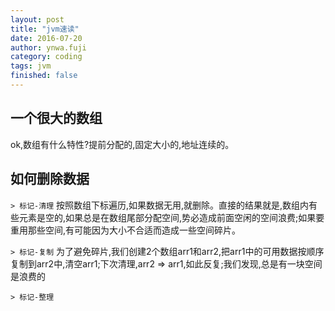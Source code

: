 ```yaml
---
layout: post
title: "jvm速读"
date: 2016-07-20
author: ynwa.fuji
category: coding
tags: jvm
finished: false
---
```


## 一个很大的数组
ok,数组有什么特性?提前分配的,固定大小的,地址连续的。

## 如何删除数据

`> 标记-清理`
按照数组下标遍历,如果数据无用,就删除。直接的结果就是,数组内有些元素是空的,如果总是在数组尾部分配空间,势必造成前面空闲的空间浪费;如果要重用那些空间,有可能因为大小不合适而造成一些空间碎片。

`> 标记-复制`
为了避免碎片,我们创建2个数组arr1和arr2,把arr1中的可用数据按顺序复制到arr2中,清空arr1;下次清理,arr2 => arr1,如此反复;我们发现,总是有一块空间是浪费的

`> 标记-整理`


